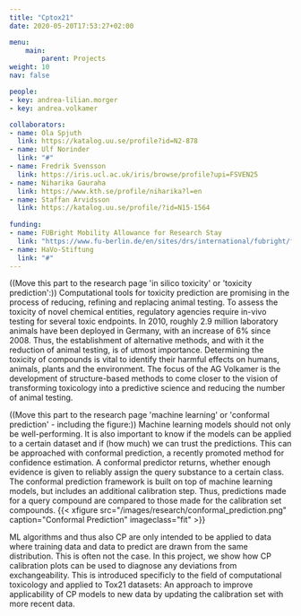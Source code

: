 ```yaml
---
title: "Cptox21"
date: 2020-05-20T17:53:27+02:00

menu:
    main:
        parent: Projects
weight: 10
nav: false

people:
- key: andrea-lilian.morger
- key: andrea.volkamer

collaborators:
- name: Ola Spjuth
  link: https://katalog.uu.se/profile?id=N2-878
- name: Ulf Norinder
  link: "#"
- name: Fredrik Svensson
  link: https://iris.ucl.ac.uk/iris/browse/profile?upi=FSVEN25
- name: Niharika Gauraha
  link: https://www.kth.se/profile/niharika?l=en
- name: Staffan Arvidsson
  link: https://katalog.uu.se/profile/?id=N15-1564
 
funding:
- name: FUBright Mobility Allowance for Research Stay
  link: "https://www.fu-berlin.de/en/sites/drs/international/fubright/fubright-mobilitaet/index.html"
- name: HaVo-Stiftung
  link: "#"
---
```

((Move this part to the research page 'in silico toxicity' or 'toxicity prediction':)) 
Computational tools for toxicity prediction are promising in the process of reducing, refining and replacing
animal testing. To assess the toxicity of novel chemical 
entities, regulatory agencies require in-vivo testing for several toxic endpoints. In 2010, roughly 2.9 million 
laboratory animals have been deployed in Germany, with an increase of 6% since 2008. Thus, the establishment of
alternative methods, and with it the reduction of animal testing, is of utmost importance. Determining the toxicity 
of compounds is vital to identify their harmful effects on humans, animals, plants and the environment.
The focus of the AG Volkamer is the development of structure-based methods to come closer to the vision of transforming 
toxicology into a predictive science and reducing the number of animal testing.
 
((Move this part to the research page 'machine learning' or 'conformal prediction' - including the figure:))
Machine learning models should not only be well-performing. It is also important to know if the models can be applied 
to a certain dataset and if (how much) we can trust the predictions. This can be approached with conformal prediction,
a recently promoted method for confidence estimation. A conformal predictor returns, whether enough evidence is given
to reliably assign the query substance to a certain class. The conformal prediction framework is built on top of 
machine learning models, but includes an additional calibration step. Thus, predictions made for a query compound
are compared to those made for the calibration set compounds.
{{< xfigure src="/images/research/conformal_prediction.png" caption="Conformal Prediction" imageclass="fit" >}}


ML algorithms and thus also CP are only intended to be applied to data where training data and data to predict are
drawn from the same distribution. This is often not the case. In this project, we show how CP calibration plots can
be used to diagnose any deviations from exchangeability. This is introduced specificly to the field of computational
toxicology and applied to Tox21 datasets: An approach to improve applicability of CP models to new data by updating
the calibration set with more recent data.
